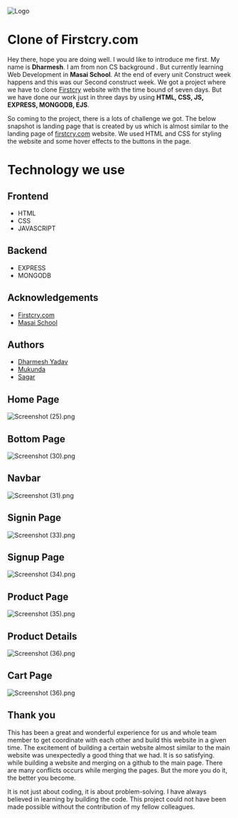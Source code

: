 ![Logo](https://cdn.fcglcdn.com/brainbees/images/n/fc_logo.png)

# Clone of Firstcry.com


Hey there, hope you are doing well. I would like to introduce me first. My name is **Dharmesh**. I am from non CS background . But currently learning Web Development in **Masai School**. At the end of every unit Construct week happens and this was our Second construct week. We got a project where we have to clone [Firstcry](https://www.firstcry.com/) website with the time bound of seven days. But we have done our work just in three days by using **HTML, CSS, JS, EXPRESS, MONGODB, EJS**. 

 


So coming to the project, there is a lots of challenge we got. The below snapshot is landing page that is created by us which is almost similar to the landing page of   [firstcry.com](https://www.firstcry.com/) website. We used HTML and CSS for styling the website and some hover effects to the buttons in the page.



# Technology we use


## Frontend
- HTML
- CSS
- JAVASCRIPT
## Backend
- EXPRESS
- MONGODB


## Acknowledgements

 - [Firstcry.com](https://www.mpl.live/)
 - [Masai School](https://masaischool.com/)
  
  ## Authors

- [Dharmesh Yadav](https://github.com/dharmeshrao)
- [Mukunda](https://github.com/mukundakamatham)
- [Sagar](https://github.com/mukundakamatham)


## Home Page
![Screenshot (25).png](https://cdn.hashnode.com/res/hashnode/image/upload/v1633267421404/JzzxX4jdV.jpeg?auto=compress,format&format=webp)

## Bottom Page

![Screenshot (30).png](https://cdn.hashnode.com/res/hashnode/image/upload/v1633269896053/3eJgI9XML.jpeg?auto=compress,format&format=webp)

## Navbar

![Screenshot (31).png](https://cdn.hashnode.com/res/hashnode/image/upload/v1633267447289/vmo4blMFP.jpeg?auto=compress,format&format=webp)

## Signin Page

![Screenshot (33).png](https://cdn.hashnode.com/res/hashnode/image/upload/v1633267302854/adD3cAOO5.jpeg?auto=compress,format&format=webp)

## Signup Page

![Screenshot (34).png](https://cdn.hashnode.com/res/hashnode/image/upload/v1633267313549/YRtQqfCvx.jpeg?auto=compress,format&format=webp)

## Product Page

![Screenshot (35).png](https://cdn.hashnode.com/res/hashnode/image/upload/v1633267324281/t7m07cclM.jpeg?auto=compress,format&format=webp)

## Product Details 

![Screenshot (36).png](https://cdn.hashnode.com/res/hashnode/image/upload/v1633267332901/GitlNaMmj.jpeg?auto=compress,format&format=webp)

## Cart Page

![Screenshot (36).png](https://cdn.hashnode.com/res/hashnode/image/upload/v1633267332901/GitlNaMmj.jpeg?auto=compress,format&format=webp)


## Thank you

This has been a great and wonderful experience for us and whole team member to get coordinate with each other and build this website in a given time. The excitement of building a certain website almost similar to the main website was unexpectedly a good thing that we had. It is so satisfying. while building a website and merging on a github to the main page. There are many conflicts occurs while merging the pages. But the more you do it, the better you become.

It is not just about coding, it is about problem-solving. I have always believed in learning by building the code. This project could not have been made possible without the contribution of my fellow colleagues.
